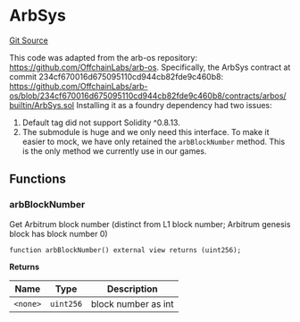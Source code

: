 # ArbSys
[Git Source](https://github.com/moonstream-to/degen-casino/blob/4e4ace5a65079b457128f87f0fb44ef3241ee705/src/ArbSys.sol)

This code was adapted from the arb-os repository: https://github.com/OffchainLabs/arb-os.
Specifically, the ArbSys contract at commit 234cf670016d675095110cd944cb82fde9c460b8:
https://github.com/OffchainLabs/arb-os/blob/234cf670016d675095110cd944cb82fde9c460b8/contracts/arbos/builtin/ArbSys.sol
Installing it as a foundry dependency had two issues:
1. Default tag did not support Solidity ^0.8.13.
2. The submodule is huge and we only need this interface.
To make it easier to mock, we have only retained the `arbBlockNumber` method. This is the only method we currently use in our games.


## Functions
### arbBlockNumber

Get Arbitrum block number (distinct from L1 block number; Arbitrum genesis block has block number 0)


```solidity
function arbBlockNumber() external view returns (uint256);
```
**Returns**

|Name|Type|Description|
|----|----|-----------|
|`<none>`|`uint256`|block number as int|



